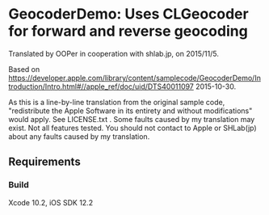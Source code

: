 # GeocoderDemo: Uses CLGeocoder for forward and reverse geocoding

Translated by OOPer in cooperation with shlab.jp, on 2015/11/5.

Based on
<https://developer.apple.com/library/content/samplecode/GeocoderDemo/Introduction/Intro.html#//apple_ref/doc/uid/DTS40011097>
2015-10-30.

As this is a line-by-line translation from the original sample code, "redistribute the Apple Software in its entirety and without modifications" would apply. See LICENSE.txt .
Some faults caused by my translation may exist. Not all features tested.
You should not contact to Apple or SHLab(jp) about any faults caused by my translation.

## Requirements

### Build

Xcode 10.2, iOS SDK 12.2
